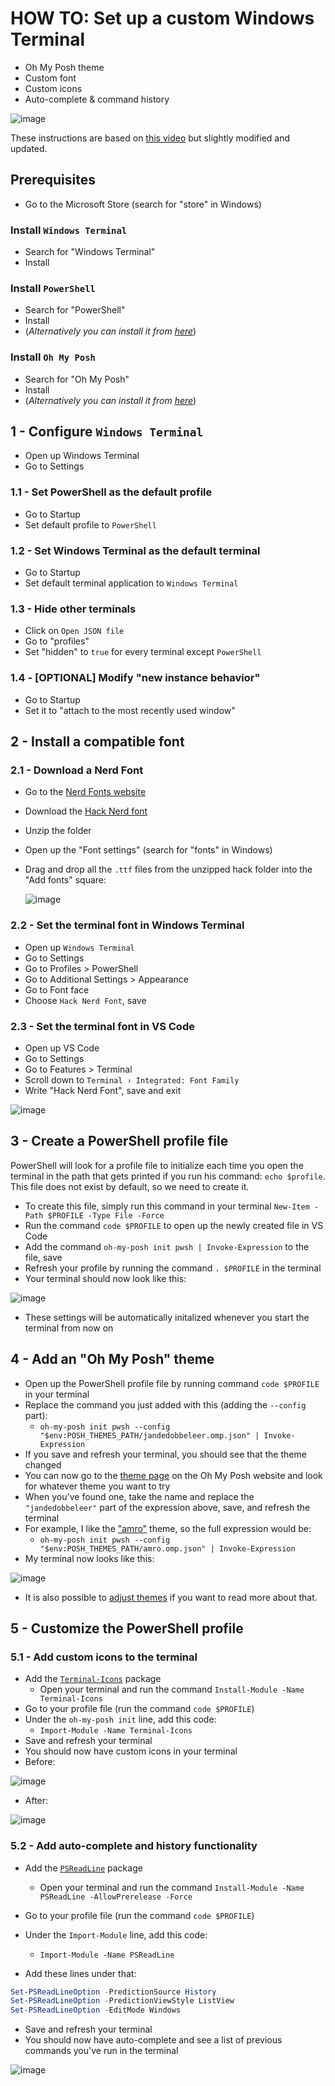 # HOW TO: Set up a custom Windows Terminal
- Oh My Posh theme
- Custom font
- Custom icons
- Auto-complete & command history

![image](https://github.com/OscarBennich/windows-terminal-setup-how-to/assets/26872957/9dd538f0-95de-4ffa-a91b-f66fa9238b60)

These instructions are based on [this video](https://www.youtube.com/watch?v=TY_YKz1uvws) but slightly modified and updated.
## Prerequisites
- Go to the Microsoft Store (search for "store" in Windows)
  
### Install `Windows Terminal`
- Search for "Windows Terminal"
- Install

### Install `PowerShell`
- Search for "PowerShell"
- Install
- (_Alternatively you can install it from [here](https://github.com/PowerShell/PowerShell/releases)_)

### Install `Oh My Posh`
- Search for "Oh My Posh"
- Install
- (_Alternatively you can install it from [here](https://ohmyposh.dev/docs/installation/windows)_)

## 1 - Configure `Windows Terminal`
- Open up Windows Terminal
- Go to Settings

### 1.1 - Set PowerShell as the default profile
- Go to Startup
- Set default profile to `PowerShell`
  
### 1.2 - Set Windows Terminal as the default terminal
- Go to Startup
- Set default terminal application to `Windows Terminal`
  
### 1.3 - Hide other terminals
- Click on `Open JSON file`
- Go to "profiles"
- Set "hidden" to `true` for every terminal except `PowerShell`

### 1.4 - [OPTIONAL] Modify "new instance behavior"
- Go to Startup
- Set it to "attach to the most recently used window"

## 2 - Install a compatible font
### 2.1 - Download a Nerd Font
- Go to the [Nerd Fonts website](https://www.nerdfonts.com/font-downloads)
- Download the [Hack Nerd font](https://github.com/ryanoasis/nerd-fonts/releases/download/v3.0.2/Hack.zip)
- Unzip the folder
- Open up the "Font settings" (search for "fonts" in Windows)
- Drag and drop all the `.ttf` files from the unzipped hack folder into the "Add fonts" square:

  ![image](https://github.com/OscarBennich/windows-terminal-setup-how-to/assets/26872957/e3ebfe1f-550e-43e4-8cba-5ef587be4677)

### 2.2 - Set the terminal font in Windows Terminal
- Open up `Windows Terminal`
- Go to Settings
- Go to Profiles > PowerShell
- Go to Additional Settings > Appearance
- Go to Font face
- Choose `Hack Nerd Font`, save

### 2.3 - Set the terminal font in VS Code
- Open up VS Code
- Go to Settings
- Go to Features > Terminal
- Scroll down to `Terminal › Integrated: Font Family`
- Write "Hack Nerd Font", save and exit

![image](https://github.com/OscarBennich/windows-terminal-setup-how-to/assets/26872957/9a6d9ae2-33c1-493b-9824-aee05a8bd6b0)
 
## 3 - Create a PowerShell profile file
PowerShell will look for a profile file to initialize each time you open the terminal in the path that gets printed if you run his command: `echo $profile`. This file does not exist by default, so we need to create it.

- To create this file, simply run this command in your terminal `New-Item -Path $PROFILE -Type File -Force`
- Run the command `code $PROFILE` to open up the newly created file in VS Code
- Add the command `oh-my-posh init pwsh | Invoke-Expression` to the file, save
- Refresh your profile by running the command `. $PROFILE` in the terminal
- Your terminal should now look like this:

![image](https://github.com/OscarBennich/windows-terminal-setup-how-to/assets/26872957/eb7ebc2a-9739-4181-8ea1-f4a915025f87)
- These settings will be automatically initalized whenever you start the terminal from now on

## 4 - Add an "Oh My Posh" theme
- Open up the PowerShell profile file by running command `code $PROFILE` in your terminal
- Replace the command you just added with this (adding the `--config` part):
  - `oh-my-posh init pwsh --config "$env:POSH_THEMES_PATH/jandedobbeleer.omp.json" | Invoke-Expression`
- If you save and refresh your terminal, you should see that the theme changed
- You can now go to the [theme page](https://ohmyposh.dev/docs/themes) on the Oh My Posh website and look for whatever theme you want to try
- When you've found one, take the name and replace the `"jandedobbeleer"` part of the expression above, save, and refresh the terminal
- For example, I like the ["amro"](https://ohmyposh.dev/docs/themes#amro) theme, so the full expression would be:
  - `oh-my-posh init pwsh --config "$env:POSH_THEMES_PATH/amro.omp.json" | Invoke-Expression`
- My terminal now looks like this:

![image](https://github.com/OscarBennich/windows-terminal-setup-how-to/assets/26872957/5a0e76a0-4f62-4ad1-8658-9c0ad684305c)
- It is also possible to [adjust themes](https://ohmyposh.dev/docs/installation/customize#adjust-a-theme) if you want to read more about that.

## 5 - Customize the PowerShell profile
### 5.1 - Add custom icons to the terminal
- Add the [`Terminal-Icons`](https://www.powershellgallery.com/packages/Terminal-Icons) package
  - Open your terminal and run the command `Install-Module -Name Terminal-Icons`
- Go to your profile file (run the command `code $PROFILE`)
- Under the `oh-my-posh init` line, add this code:
  - `Import-Module -Name Terminal-Icons`
- Save and refresh your terminal
- You should now have custom icons in your terminal
- Before:

![image](https://github.com/OscarBennich/windows-terminal-setup-how-to/assets/26872957/ee0b27c3-4217-4055-9026-87ffc424aac3)

- After:

![image](https://github.com/OscarBennich/windows-terminal-setup-how-to/assets/26872957/a47dc53f-ed4f-4d93-9fac-55be6e36c59b)

### 5.2 - Add auto-complete and history functionality
- Add the [`PSReadLine`](https://www.powershellgallery.com/packages/PSReadLine) package
  - Open your terminal and run the command `Install-Module -Name PSReadLine -AllowPrerelease -Force`
- Go to your profile file (run the command `code $PROFILE`)
- Under the `Import-Module` line, add this code:
  - `Import-Module -Name PSReadLine`

- Add these lines under that:

```ps1
Set-PSReadLineOption -PredictionSource History
Set-PSReadLineOption -PredictionViewStyle ListView
Set-PSReadLineOption -EditMode Windows
```

- Save and refresh your terminal
- You should now have auto-complete and see a list of previous commands you've run in the terminal

![image](https://github.com/OscarBennich/windows-terminal-setup-how-to/assets/26872957/4d6092cf-a269-4f37-9553-f1fb20f42f82)
